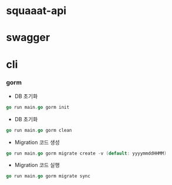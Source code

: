# squaaat-api

# swagger


# cli
### gorm

- DB 초기화
``` go
go run main.go gorm init
```

- DB 초기화
``` go
go run main.go gorm clean
```

- Migration 코드 생성
``` go
go run main.go gorm migrate create -v (default: yyyymmddHHMM)
```

- Migration 코드 실행 
``` go
go run main.go gorm migrate sync
``` 


